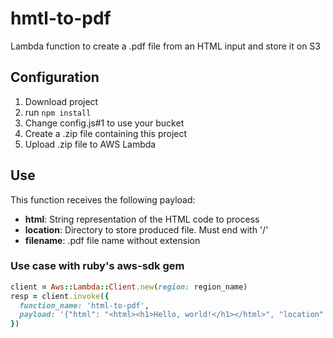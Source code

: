 # hmtl-to-pdf
Lambda function to create a .pdf file from an HTML input and store it on S3


## Configuration
1. Download project
2. run `npm install`
2. Change config.js#1 to use your bucket
3. Create a .zip file containing this project
4. Upload .zip file to AWS Lambda


## Use
This function receives the following payload:
- __html__: String representation of the HTML code to process
- __location__: Directory to store produced file. Must end with '/'
- __filename__: .pdf file name without extension

### Use case with ruby's aws-sdk gem
```ruby
client = Aws::Lambda::Client.new(region: region_name)
resp = client.invoke({
  function_name: 'html-to-pdf',
  payload: '{"html": "<html><h1>Hello, world!</h1></html>", "location": "pdfs/", "filename": "test"}'
})
```
